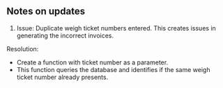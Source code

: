 ## Notes on updates

1. Issue: Duplicate weigh ticket numbers entered. This creates issues in generating the incorrect invoices. 

Resolution:
* Create a function with ticket number as a parameter. 
* This function queries the database and identifies if the same weigh ticket number already presents. 
